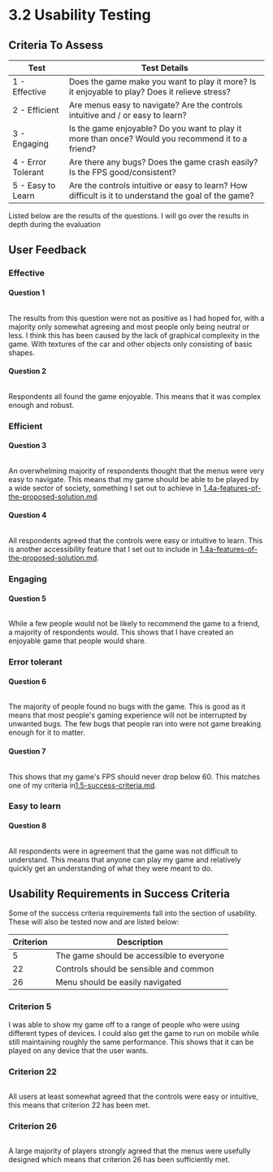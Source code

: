 # 3.2 Usability Testing

## Criteria To Assess

| Test               | Test Details                                                                                         |
| ------------------ | ---------------------------------------------------------------------------------------------------- |
| 1 - Effective      | Does the game make you want to play it more? Is it enjoyable to play? Does it relieve stress?        |
| 2 - Efficient      | Are menus easy to navigate? Are the controls intuitive and / or easy to learn?                       |
| 3 - Engaging       | Is the game enjoyable? Do you want to play it more than once? Would you recommend it to a friend?    |
| 4 - Error Tolerant | Are there any bugs? Does the game crash easily? Is the FPS good/consistent?                          |
| 5 - Easy to Learn  | Are the controls intuitive or easy to learn? How difficult is it to understand the goal of the game? |

Listed below are the results of the questions. I will go over the results in depth during the evaluation

## User Feedback

### Effective

#### Question 1

<figure><img src="../.gitbook/assets/image (3).png" alt=""><figcaption></figcaption></figure>

The results from this question were not as positive as I had hoped for, with a majority only somewhat agreeing and most people only being neutral or less. I think this has been caused by the lack of graphical complexity in the game. With textures of the car and other objects only consisting of basic shapes.

#### Question 2

<figure><img src="../.gitbook/assets/image (11) (1).png" alt=""><figcaption></figcaption></figure>

Respondents all found the game enjoyable. This means that it was complex enough and robust.

### Efficient

#### Question 3

<figure><img src="../.gitbook/assets/image (1) (1).png" alt=""><figcaption></figcaption></figure>

An overwhelming majority of respondents thought that the menus were very easy to navigate. This means that my game should be able to be played by a wide sector of society, something I set out to achieve in [1.4a-features-of-the-proposed-solution.md](../1-analysis/1.4a-features-of-the-proposed-solution.md "mention").

#### Question 4

<figure><img src="../.gitbook/assets/image (6) (1).png" alt=""><figcaption></figcaption></figure>

All respondents agreed that the controls were easy or intuitive to learn. This is another accessibility feature that I set out to include in [1.4a-features-of-the-proposed-solution.md](../1-analysis/1.4a-features-of-the-proposed-solution.md "mention").

### Engaging

#### Question 5

<figure><img src="../.gitbook/assets/image (2).png" alt=""><figcaption></figcaption></figure>

While a few people would not be likely to recommend the game to a friend, a majority of respondents would. This shows that I have created an enjoyable game that people would share.

### Error tolerant

#### Question 6

<figure><img src="../.gitbook/assets/image (5).png" alt=""><figcaption></figcaption></figure>

The majority of people found no bugs with the game. This is good as it means that most people's gaming experience will not be interrupted by unwanted bugs. The few bugs that people ran into were not game breaking enough for it to matter.

#### Question 7

<figure><img src="../.gitbook/assets/image (6).png" alt=""><figcaption></figcaption></figure>

This shows that my game's FPS should never drop below 60. This matches one of my criteria in[1.5-success-criteria.md](../1-analysis/1.5-success-criteria.md "mention").

### Easy to learn

#### Question 8

<figure><img src="../.gitbook/assets/image (11).png" alt=""><figcaption></figcaption></figure>

All respondents were in agreement that the game was not difficult to understand. This means that anyone can play my game and relatively quickly get an understanding of what they were meant to do.

## Usability Requirements in Success Criteria

Some of the success criteria requirements fall into the section of usability. These will also be tested now and are listed below:

| Criterion | Description                               |
| --------- | ----------------------------------------- |
| 5         | The game should be accessible to everyone |
| 22        | Controls should be sensible and common    |
| 26        | Menu should be easily navigated           |

### Criterion 5

I was able to show my game off to a range of people who were using different types of devices. I could also get the game to run on mobile while still maintaining roughly the same performance. This shows that it can be played on any device that the user wants.

### Criterion 22

<figure><img src="../.gitbook/assets/image.png" alt=""><figcaption></figcaption></figure>

All users at least somewhat agreed that the controls were easy or intuitive, this means that criterion 22 has been met.

### Criterion 26

<figure><img src="../.gitbook/assets/image (1).png" alt=""><figcaption></figcaption></figure>

A large majority of players strongly agreed that the menus were usefully designed which means that criterion 26 has been sufficiently met.
